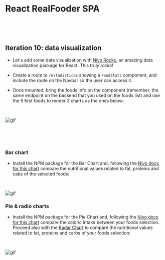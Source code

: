 # React RealFooder SPA

<p>&nbsp;</p>
<p>&nbsp;</p>

## Iteration 10: data visualization

- Let's add some data visualization with <a href="https://nivo.rocks/">Nivo Rocks</a>, an amazing data visualization package for React. This truly _rocks_!

- Create a route to `/estadisticas` showing a `FoodStats` component, and include the route on the Navbar so the user can access it.

- Once mounted, bring the foods info on the component (remember, the same endpoint on the backend that you used on the foods list) and use the 5 first foods to render 3 charts as the ones below: <p>&nbsp;</p>

![gif](https://res.cloudinary.com/ironhack-german/video/upload/e_loop/v1595349354/mov85.gif)
<p>&nbsp;</p>
<p>&nbsp;</p>

### Bar chart

- Install the NPM package for the Bar Chart and, following the <a href="https://nivo.rocks/bar/">Nivo docs for this chart</a> compare the nutritional values related to fat, proteins and cabs of the selected foods: <p>&nbsp;</p>

 ![gif](https://res.cloudinary.com/ironhack-german/image/upload/v1595488336/Captura_de_pantalla_2020-07-23_a_las_9.12.05.png)

### Pie & radio charts

- Install the NPM package for the Pie Chart and, following the <a href="https://nivo.rocks/pie/">Nivo docs for this chart</a> compare the caloric intake between your foods selection. Proceed also with the  <a href="https://nivo.rocks/radar/">Radar Chart</a> to compare the nutritional values related to fat, proteins and carbs of your foods selection: <p>&nbsp;</p>

 ![gif](https://res.cloudinary.com/ironhack-german/image/upload/v1595488086/Captura_de_pantalla_2020-07-23_a_las_9.07.00.png)

